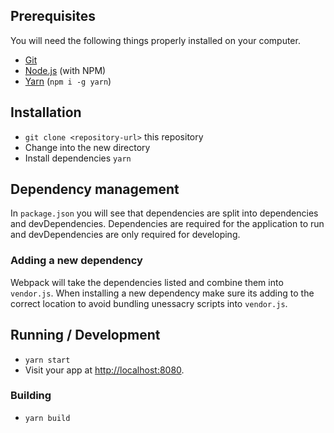 ## Prerequisites
You will need the following things properly installed on your computer.

* [Git](http://git-scm.com/)
* [Node.js](http://nodejs.org/) (with NPM)
* [Yarn](https://yarnpkg.com/en/docs) (`npm i -g yarn`)

## Installation

* `git clone <repository-url>` this repository
* Change into the new directory
* Install dependencies `yarn`

## Dependency management
In `package.json` you will see that dependencies are split into dependencies and devDependencies.
Dependencies are required for the application to run and devDependencies are only required for developing.

### Adding a new dependency
Webpack will take the dependencies listed and combine them into `vendor.js`. When installing a new dependency make sure its adding to the correct location to avoid bundling unessacry scripts into `vendor.js`.

## Running / Development

* `yarn start`
* Visit your app at [http://localhost:8080](http://localhost:8080).

### Building

* `yarn build`
<!-- * `yarn build-production` Optimised bundle -->

